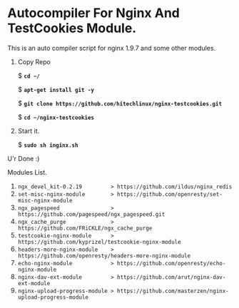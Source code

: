# Autocompiler For Nginx And TestCookies Module.
This is an auto compiler script for nginx 1.9.7 and some other modules. 

1. Copy Repo 
  
   $ **`cd ~/`**

   $ **`apt-get install git -y`**

   $ **`git clone https://github.com/hitechlinux/nginx-testcookies.git`**
   
   $ **`cd ~/nginx-testcookies`**
   
2. Start it.

   $ **`sudo sh inginx.sh`**
   
U'r Done :)

  Modules List.
   1. `ngx_devel_kit-0.2.19         > https://github.com/ildus/nginx_redis`
   2. `set-misc-nginx-module        > https://github.com/openresty/set-misc-nginx-module`
   3. `ngx_pagespeed                > https://github.com/pagespeed/ngx_pagespeed.git`
   4. `ngx_cache_purge              > https://github.com/FRiCKLE/ngx_cache_purge`
   5. `testcookie-nginx-module      > https://github.com/kyprizel/testcookie-nginx-module`
   6. `headers-more-nginx-module    > https://github.com/openresty/headers-more-nginx-module`
   7. `echo-nginx-module            > https://github.com/openresty/echo-nginx-module`
   8. `nginx-dav-ext-module         > https://github.com/arut/nginx-dav-ext-module`
   9. `nginx-upload-progress-module > https://github.com/masterzen/nginx-upload-progress-module`
